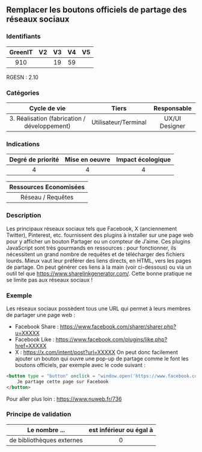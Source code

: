 ## Remplacer les boutons officiels de partage des réseaux sociaux

### Identifiants

| GreenIT | V2 | V3 | V4 | V5 |
|:-------:|:--:|:--:|:--:|:--:|
|   910   |    | 19 | 59 |    |

RGESN : 2.10

### Catégories

| Cycle de vie |  Tiers  |  Responsable  |
|:---------:|:----:|:----:|
| 3. Réalisation (fabrication / développement) | Utilisateur/Terminal | UX/UI Designer |

### Indications

| Degré de priorité |      Mise en oeuvre       |  Impact écologique    |
|:-------------------:|:-------------------------:|:---------------------:|
| 4 | 4 | 4 |

|Ressources Economisées                                      |
|:----------------------------------------------------------:|
|  Réseau / Requêtes  |

### Description

Les principaux réseaux sociaux tels que Facebook, X (anciennement Twitter), Pinterest, etc. fournissent des plugins à installer sur une page web pour y afficher un bouton Partager ou un compteur de J’aime. Ces plugins JavaScript sont très gourmands en ressources : pour fonctionner, ils nécessitent un grand nombre de requêtes et de télécharger des fichiers lourds.
Mieux vaut leur préférer des liens directs, en HTML, vers les pages de partage. 
On peut générer ces liens à la main (voir ci-dessous) ou via un outil tel que https://www.sharelinkgenerator.com/.
Cette bonne pratique ne se limite pas aux réseaux sociaux !

### Exemple

Les réseaux sociaux possèdent tous une URL qui permet à leurs membres de partager une page web :
 - Facebook Share : https://www.facebook.com/sharer/sharer.php?u=XXXXX
 - Facebook Like : https://www.facebook.com/plugins/like.php?href=XXXXX
 - X : https://x.com/intent/post?url=XXXXX
On peut donc facilement ajouter un bouton qui ouvre une pop-up de partage comme le font les boutons officiels, par exemple avec le code suivant :

```html
<button type = "button" onclick = "window.open('https://www.facebook.com/ sharer/sharer.php?u=XXXXX', '', 'menubar = no, toolbar = no, resizable = yes, scrollbars = yes, height = 500, width = 700')">
    Je partage cette page sur Facebook
</button>
```
Pour aller plus loin :
https://www.nuweb.fr/736


### Principe de validation

| Le nombre ...     | est inférieur ou égal à   |  
|-------------------|:-------------------------:|
| de bibliothèques externes  | 0  |
